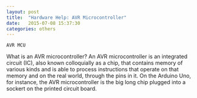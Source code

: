 ```yaml
---
layout: post
title:  "Hardware Help: AVR Microcontroller"
date:   2015-07-08 15:37:30
categories: others
---
```


	AVR MCU

What is an AVR microcontroller? An AVR microcontroller is an integrated circuit (IC), also known colloquially as a chip, that contains memory of various kinds and is able to process instructions that operate on that memory and on the real world, through the pins in it. On the Arduino Uno, for instance, the AVR microcontroller is the big long chip plugged into a sockert on the printed circuit board.